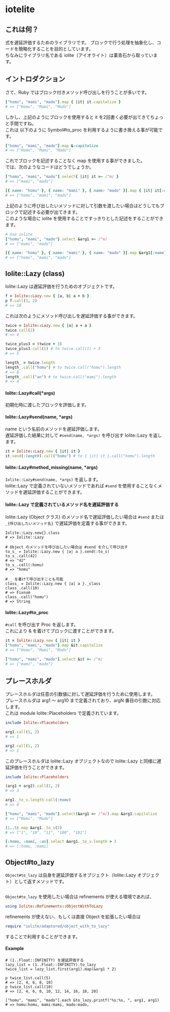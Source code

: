 # iotelite

## これは何？

式を遅延評価するためのライブラリです。
ブロックで行う処理を抽象化し、コードを簡略化することを目的としています。  
ちなみにライブラリ名である iolite（アイオライト）は菫青石から取っています。

## イントロダクション

さて、Ruby ではブロック付きメソッド呼び出しを行うことが多いです。

```ruby
["homu", "mami", "mado"].map { |it| it.capitalize }
# => ["Homu", "Mami", "Mado"]
```

しかし、上記のようにブロックを使用すると it を2回書く必要が出てきてちょっと手間ですね。  
これは 以下のように Symbol#to_proc を利用するように書き換える事が可能です。

```ruby
["homu", "mami", "mado"].map &:capitalize
# => ["Homu", "Mami", "Mado"]
```

これでブロックを記述することなく map を使用する事ができました。  
では、次のようなコードはどうでしょうか。

```ruby
["homu", "mami", "mado"].select{ |it| it =~ /^m/ }
# => ["mami", "mado"]

[{ name: "homu" }, { name: "mami" }, { name: "mado" }].map { |it| it[:name] }
# => ["homu", "mami", "mado"]
```

上記のように呼び出したいメソッドに対して引数を渡したい場合はどうしてもブロックで記述する必要が出てきます。  
このような場合に iolite を使用することですっきりとした記述をすることができます。


```ruby
# Use iolite
["homu", "mami", "mado"].select &arg1 =~ /^m/
# => ["mami", "mado"]

[{ name: "homu" }, { name: "mami" }, { name: "mado" }].map &arg1[:name]
# => ["homu", "mami", "mado"]
```


## Iolite::Lazy (class)

Iolite::Lazy は遅延評価を行うためのオブジェクトです。

```ruby
f = Iolite::Lazy.new { |a, b| a + b }
p f.call(1, 2)
# => 10
```

これは次のようにメソッド呼び出しを遅延評価する事ができます。

```ruby
twice = Iolite::Lazy.new { |a| a + a }
twice.call(2)
# => 4

twice_plus3 = (twice + 3)
twice_plus3.call(1) # to twice.call(1) + 3
# => 5

length_ = twice.length
length_.call("homu") # to twice.call("homu").length
# => 8
length_.call("an") # to twice.call("mami").length
# => 4
```

#### Iolite::Lazy#call(*args)

初期化時に渡したブロックを評価します。


#### Iolite::Lazy#send(name, *args)

name という名前のメソッドを遅延評価します。  
遅延評価した結果に対して `#send(name, *args)` を呼び出す Iolite::Lazy を返します。

```ruby
it = Iolite::Lazy.new { |it| it }
it.send(:length).call("homu") # to { |it| it }.call("homu").length
```

#### Iolite::Lazy#method_missing(name, *args)

`Iolite::Lazy#send(name, *args)` を返します。  
Iolite::Lazy で定義されていないメソッドであれば `#send` を使用することなくメソッドを遅延評価することができます。


#### Iolite::Lazy で定義されているメソッド名を遅延評価する

Iolite::Lazy (Object クラス) のメソッド名で遅延評価したい場合は `#send` または `_{呼び出したいメソッド名}` で遅延評価を定義する事ができます。

```
Iolite::Lazy.new{}.class
# => Iolite::Lazy

# Object のメソッドを呼び出したい場合は #send を介して呼び出す
to_s_ = Iolite::Lazy.new { |a| a }.send(:to_s)
to_s_.call(42)
# => "42"
to_s_.call(:homu)
# => "homu"

# _ を着けて呼び出すことも可能
class_ = Iolite::Lazy.new { |a| a }._class
class_.call(10)
# => Fixnum
class_.call("homu")
# => String
```

#### Iolite::Lazy#to_proc

`#call` を呼び出す Proc を返します。  
これにより & を着けてブロックに渡すことができます。

```ruby
it = Iolite::Lazy.new { |it| it }
["homu", "mami", "mado"].map &it.capitalize
# => ["Homu", "Mami", "Mado"]

["homu", "mami", "mado"].select &it =~ /^m/
# => ["mami", "mado"]
```


## プレースホルダ

プレースホルダは任意の引数値に対して遅延評価を行うために使用します。  
プレースホルダは arg1 〜 arg10 まで定義されており、argN 番目の引数に対応します。  
これは module Iolite::Placeholders で定義されています。

```ruby
include Iolite::Placeholders

arg1.call(1, 2)
# => 1

arg2.call(1, 2)
# => 1
```

このプレースホルダは Iolite::Lazy オブジェクトなので Iolite::Lazy と同様に遅延評価を行うことができます。


```ruby
include Iolite::Placeholders

(arg1 + arg2).call(1, 2)
# => 3

arg1._to_s.length.call(:homu)
# => 4

["homu", "mami", "mado"].select(&arg1 =~ /^m/).map &arg1.capitalize
# => ["Mami", "Mado"]

(1..5).map &arg1._to_s(2)
# => ["1", "10", "11", "100", "101"]

[:homu, :mami, :an].select &arg1._to_s.length > 3
# => [:homu, :mami]
```

## Object#to_lazy

`Object#to_lazy` は自身を遅延評価するオブジェクト（Iolite::Lazy オブジェクト）として返すメソッドです。

```ruby
```


`Object#to_lazy` を使用したい場合は refinements が使える環境であれば、

```ruby
using Iolite::Refinements::ObjectWithToLazy
```

refinements が使えない、もしくは直接 Object を拡張したい場合は

```ruby
require "iolite/adaptored/object_with_to_lazy"
```

することで利用することができます。


#### Example

```
# (1..Float::INFINITY) を遅延評価する
lazy_list = (1..Float::INFINITY).to_lazy
twice_list = lazy_list.first(arg1).map(&arg1 * 2)

p twice_list.call(5)
# => [2, 4, 6, 8, 10]
p twice_list.call(10)
# => [2, 4, 6, 8, 10, 12, 14, 16, 18, 20]

["homu", "mami", "mado"].each &to_lazy.printf("%s:%s, ", arg1, arg1)
# => homu:homu, mami:mami, mado:mado,
```



